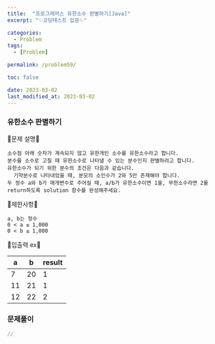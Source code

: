 ```yaml
---
title:  "프로그래머스 유한소수 판별하기[Java]"
excerpt: "✨코딩테스트 입문✨"

categories:
  - Problem
tags:
  - [Problem]

permalink: /problem59/

toc: false

date: 2023-03-02
last_modified_at: 2023-03-02
---
```

### 유한소수 판별하기

💫문제 설명💫

```
소수점 아래 숫자가 계속되지 않고 유한개인 소수를 유한소수라고 합니다. 
분수를 소수로 고칠 때 유한소수로 나타낼 수 있는 분수인지 판별하려고 합니다. 
유한소수가 되기 위한 분수의 조건은 다음과 같습니다.
  기약분수로 나타내었을 때, 분모의 소인수가 2와 5만 존재해야 합니다.
두 정수 a와 b가 매개변수로 주어질 때, a/b가 유한소수이면 1을, 무한소수라면 2를 return하도록 solution 함수를 완성해주세요.
```

💫제한사항💫

```
a, b는 정수
0 < a ≤ 1,000
0 < b ≤ 1,000
```

💫입출력 ex💫

|a|b|result|
|------|---|---|
|7|20|1|
|11|21|1|
|12|22|2|

### 문제풀이

```java
//
```
